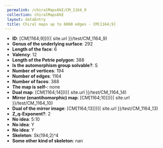 ```yaml
--- 
 permalink: /chiralMaps6kE/CM_1164_9 
 collection: chiralMaps6kE
 layout: dataEntry
 title: Chiral maps up to 6000 edges - CM[1164;9]
---
```


- **ID**: [CM[1164;9]]({{ site.url }}/test/CM_1164_9)
- **Genus of the underlying surface**: 292
- **Length of the face**: 6
- **Valency**: 12
- **Length of the Petrie polygon**: 388
- **Is the automorphism group solvable?**: S
- **Number of vertices**: 194
- **Number of edges**: 1164
- **Number of faces**: 388
- **The map is self-**: none
- **Dual map**: [CM[1164;14]]({{ site.url }}/test/CM_1164_14)
- **Mirror (enantihomorphic) map**: [CM[1164;10]]({{ site.url }}/test/CM_1164_10)
- **Dual of the mirror image**: [CM[1164;13]]({{ site.url }}/test/CM_1164_13)
- **Z_q-Exponent?**: 2
- **No idea**:  5:10
- **No idea**: Y
- **No idea**: Y
- **Skeleton**: Sk(194;2)^4
- **Some other kind of skeleton**: nan
